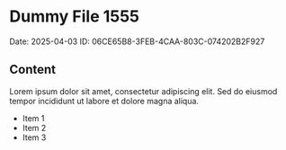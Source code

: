 # Dummy File 1555

Date: 2025-04-03
ID: 06CE65B8-3FEB-4CAA-803C-074202B2F927

## Content

Lorem ipsum dolor sit amet, consectetur adipiscing elit.
Sed do eiusmod tempor incididunt ut labore et dolore magna aliqua.

* Item 1
* Item 2
* Item 3

